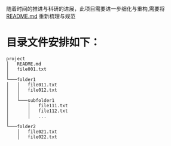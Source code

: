 随着时间的推进与科研的进展，此项目需要进一步细化与重构,需要将[README.md](https://github.com/muzi-8/Visual-analytics-and-Interpretability-in-Deep-Learning/blob/master/README.md) 重新梳理与规范
# 目录文件安排如下：
```
project
│   README.md
│   file001.txt    
│
└───folder1
│   │   file011.txt
│   │   file012.txt
│   │
│   └───subfolder1
│       │   file111.txt
│       │   file112.txt
│       │   ...
│   
└───folder2
    │   file021.txt
    │   file022.txt
```
